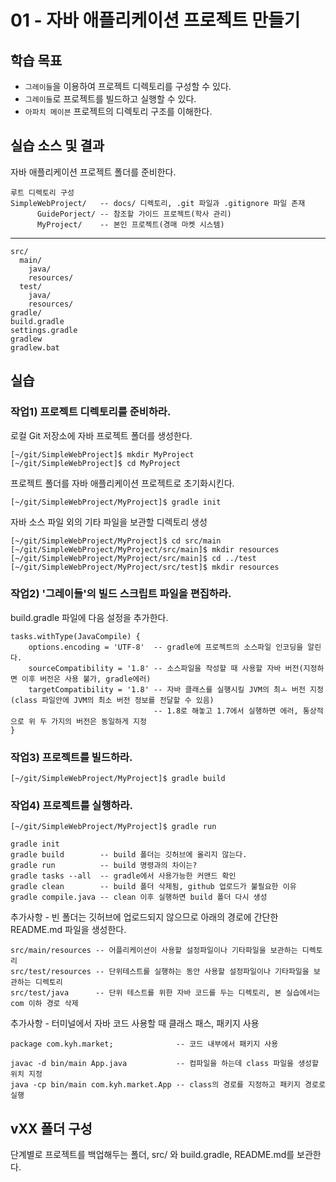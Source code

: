 # 01 - 자바 애플리케이션 프로젝트 만들기

## 학습 목표

- `그레이들`을 이용하여 프로젝트 디렉토리를 구성할 수 있다.
- `그레이들`로 프로젝트를 빌드하고 실행할 수 있다.
- `아파치 메이븐` 프로젝트의 디렉토리 구조를 이해한다.

## 실습 소스 및 결과

자바 애플리케이션 프로젝트 폴더를 준비한다.
```
루트 디렉토리 구성
SimpleWebProject/   -- docs/ 디렉토리, .git 파일과 .gitignore 파일 존재
      GuidePorject/ -- 참조할 가이드 프로젝트(학사 관리)
      MyProject/    -- 본인 프로젝트(경매 마켓 시스템)
```

---------------------------------------------------------------------------

```
src/
  main/
    java/
    resources/
  test/
    java/
    resources/
gradle/
build.gradle
settings.gradle
gradlew
gradlew.bat
```

## 실습

### 작업1) 프로젝트 디렉토리를 준비하라.

로컬 Git 저장소에 자바 프로젝트 폴더를 생성한다.

```
[~/git/SimpleWebProject]$ mkdir MyProject
[~/git/SimpleWebProject]$ cd MyProject
```

프로젝트 폴더를 자바 애플리케이션 프로젝트로 초기화시킨다.
```
[~/git/SimpleWebProject/MyProject]$ gradle init
```

자바 소스 파일 외의 기타 파일을 보관할 디렉토리 생성

```
[~/git/SimpleWebProject/MyProject]$ cd src/main
[~/git/SimpleWebProject/MyProject/src/main]$ mkdir resources
[~/git/SimpleWebProject/MyProject/src/main]$ cd ../test
[~/git/SimpleWebProject/MyProject/src/test]$ mkdir resources
```

### 작업2) '그레이들'의 빌드 스크립트 파일을 편집하라.

build.gradle 파일에 다음 설정을 추가한다.

```
tasks.withType(JavaCompile) {   
    options.encoding = 'UTF-8'  -- gradle에 프로젝트의 소스파일 인코딩을 알린다.
    sourceCompatibility = '1.8' -- 소스파일을 작성할 때 사용할 자바 버전(지정하면 이후 버전은 사용 불가, gradle에러)
    targetCompatibility = '1.8' -- 자바 클래스를 실행시킬 JVM의 최ㅗ 버전 지정(class 파일안에 JVM의 최소 버전 정보를 전달할 수 있음)
                                -- 1.8로 해놓고 1.7에서 실행하면 에러, 통상적으로 위 두 가지의 버전은 동일하게 지정
}
```

### 작업3) 프로젝트를 빌드하라.

```
[~/git/SimpleWebProject/MyProject]$ gradle build
```

### 작업4) 프로젝트를 실행하라.

```
[~/git/SimpleWebProject/MyProject]$ gradle run
```

```
gradle init
gradle build        -- build 폴더는 깃허브에 올리지 않는다.
gradle run          -- build 명령과의 차이는?
gradle tasks --all  -- gradle에서 사용가능한 커맨드 확인
gradle clean        -- build 폴더 삭제됨, github 업로드가 불필요한 이유
gradle compile.java -- clean 이후 실행하면 build 폴더 다시 생성
```

추가사항 - 빈 폴더는 깃허브에 업로드되지 않으므로 아래의 경로에 간단한 README.md 파일을 생성한다.
```
src/main/resources -- 어플리케이션이 사용할 설정파일이나 기타파일을 보관하는 디렉토리
src/test/resources -- 단위테스트를 실행하는 동안 사용할 설정파일이나 기타파일을 보관하는 디렉토리
src/test/java      -- 단위 테스트를 위한 자바 코드를 두는 디렉토리, 본 실습에서는 com 이하 경로 삭제
```

추가사항 - 터미널에서 자바 코드 사용할 때 클래스 패스, 패키지 사용
```
package com.kyh.market;              -- 코드 내부에서 패키지 사용

javac -d bin/main App.java           -- 컴파일을 하는데 class 파일을 생성할 위치 지정
java -cp bin/main com.kyh.market.App -- class의 경로를 지정하고 패키지 경로로 실행
```

## vXX 폴더 구성
단계별로 프로젝트를 백업해두는 폴더, src/ 와 build.gradle, README.md를 보관한다.